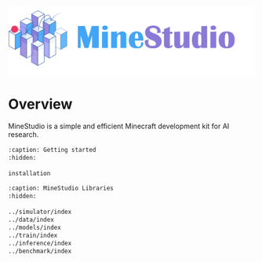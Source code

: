 <!--
 * @Date: 2024-11-29 08:07:44
 * @LastEditors: caishaofei caishaofei@stu.pku.edu.cn
 * @LastEditTime: 2024-11-30 05:36:11
 * @FilePath: /MineStudio/docs/source/overview/index.md
-->

![](../_static/banner.png)

# Overview

MineStudio is a simple and efficient Minecraft development kit for AI research.

```{toctree}
:caption: Getting started
:hidden:

installation
```

```{toctree}
:caption: MineStudio Libraries
:hidden:

../simulator/index
../data/index
../models/index
../train/index
../inference/index
../benchmark/index
```